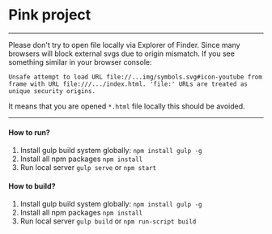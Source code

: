# Pink project

---
Please don't try to open file locally via Explorer of Finder.
Since many browsers will block external svgs due to origin mismatch.
If you see something similar in your browser console:
```
Unsafe attempt to load URL file://...img/symbols.svg#icon-youtube from frame with URL file:///.../index.html. 'file:' URLs are treated as unique security origins.
```
It means that you are opened `*.html` file locally this should be avoided.

---


#### How to run?

1. Install gulp build system globally: `npm install gulp -g`
2. Install all npm packages `npm install`
3. Run local server `gulp serve` or `npm start`


#### How to build?

1. Install gulp build system globally: `npm install gulp -g`
2. Install all npm packages `npm install`
3. Run local server `gulp build` or `npm run-script build`
